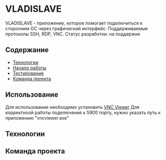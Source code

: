 # VLADISLAVE
VLADISLAVE - приложение, которое помогает подключиться к сторонним ОС через графический интерфейс. Поддерживаемые протоколы SSH, RDP, VNC. 
Статус разработки: на поддержке

## Содержание
- [Технологии](#технологии)
- [Начало работы](#начало-работы)
- [Тестирование](#тестирование)
- [Команда проекта](#команда-проекта)

## Использование
Для использование необходимо установить [VNC Viewer](https://www.realvnc.com/en/connect/download/viewer/)
Для корректноой работы поделючения к 5900 порту, нужно указать путь к приложению "vncviewer.exe"

## Технологии

## Команда проекта
